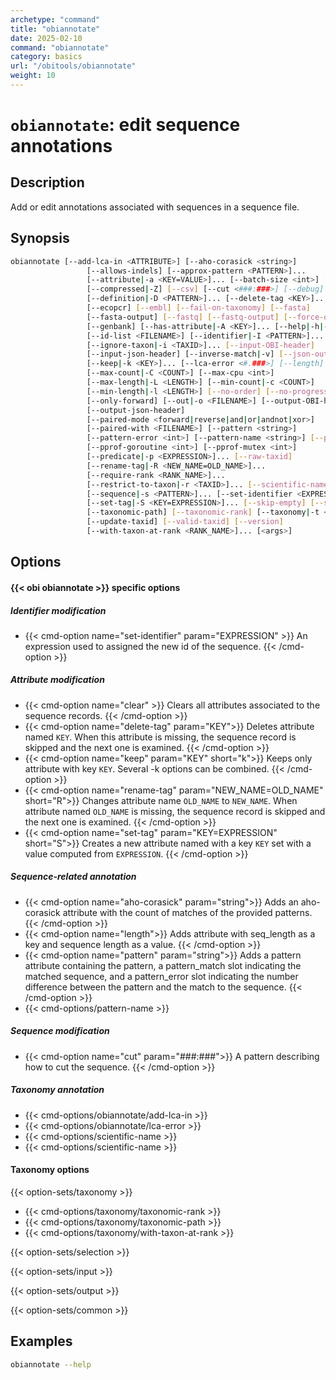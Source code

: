 ```yaml
---
archetype: "command"
title: "obiannotate"
date: 2025-02-10
command: "obiannotate"
category: basics
url: "/obitools/obiannotate"
weight: 10
---
```


# `obiannotate`: edit sequence annotations

## Description 

Add or edit annotations associated with sequences in a sequence file.

## Synopsis

```bash
obiannotate [--add-lca-in <ATTRIBUTE>] [--aho-corasick <string>]
                 [--allows-indels] [--approx-pattern <PATTERN>]...
                 [--attribute|-a <KEY=VALUE>]... [--batch-size <int>] [--clear]
                 [--compressed|-Z] [--csv] [--cut <###:###>] [--debug]
                 [--definition|-D <PATTERN>]... [--delete-tag <KEY>]...
                 [--ecopcr] [--embl] [--fail-on-taxonomy] [--fasta]
                 [--fasta-output] [--fastq] [--fastq-output] [--force-one-cpu]
                 [--genbank] [--has-attribute|-A <KEY>]... [--help|-h|-?]
                 [--id-list <FILENAME>] [--identifier|-I <PATTERN>]...
                 [--ignore-taxon|-i <TAXID>]... [--input-OBI-header]
                 [--input-json-header] [--inverse-match|-v] [--json-output]
                 [--keep|-k <KEY>]... [--lca-error <#.###>] [--length]
                 [--max-count|-C <COUNT>] [--max-cpu <int>]
                 [--max-length|-L <LENGTH>] [--min-count|-c <COUNT>]
                 [--min-length|-l <LENGTH>] [--no-order] [--no-progressbar]
                 [--only-forward] [--out|-o <FILENAME>] [--output-OBI-header|-O]
                 [--output-json-header]
                 [--paired-mode <forward|reverse|and|or|andnot|xor>]
                 [--paired-with <FILENAME>] [--pattern <string>]
                 [--pattern-error <int>] [--pattern-name <string>] [--pprof]
                 [--pprof-goroutine <int>] [--pprof-mutex <int>]
                 [--predicate|-p <EXPRESSION>]... [--raw-taxid]
                 [--rename-tag|-R <NEW_NAME=OLD_NAME>]...
                 [--require-rank <RANK_NAME>]...
                 [--restrict-to-taxon|-r <TAXID>]... [--scientific-name]
                 [--sequence|-s <PATTERN>]... [--set-identifier <EXPRESSION>]
                 [--set-tag|-S <KEY=EXPRESSION>]... [--skip-empty] [--solexa]
                 [--taxonomic-path] [--taxonomic-rank] [--taxonomy|-t <string>]
                 [--update-taxid] [--valid-taxid] [--version]
                 [--with-taxon-at-rank <RANK_NAME>]... [<args>]
```

## Options

#### {{< obi obiannotate >}} specific options

##### Identifier modification

- {{< cmd-option name="set-identifier" param="EXPRESSION" >}}
  An expression used to assigned the new id of the sequence.
  {{< /cmd-option >}}

##### Attribute modification

- {{< cmd-option name="clear" >}}
  Clears all attributes associated to the sequence records.
  {{< /cmd-option >}}
- {{< cmd-option name="delete-tag" param="KEY">}}
  Deletes attribute named `KEY`. When this attribute is missing, the sequence record is skipped and the next one is examined.
  {{< /cmd-option >}}
- {{< cmd-option name="keep" param="KEY" short="k">}}
  Keeps only attribute with key `KEY`. Several -k options can be combined.
  {{< /cmd-option >}}
- {{< cmd-option name="rename-tag" param="NEW_NAME=OLD_NAME" short="R">}}
  Changes attribute name `OLD_NAME` to `NEW_NAME`. When attribute named `OLD_NAME` is missing, the sequence record is skipped and the next one is examined.
  {{< /cmd-option >}}
- {{< cmd-option name="set-tag" param="KEY=EXPRESSION" short="S">}}
  Creates a new attribute named with a key `KEY` set with a value computed from `EXPRESSION`.
  {{< /cmd-option >}}

##### Sequence-related annotation

- {{< cmd-option name="aho-corasick" param="string">}}
  Adds an aho-corasick attribute with the count of matches of the provided patterns.
  {{< /cmd-option >}}
- {{< cmd-option name="length">}}
  Adds attribute with seq_length as a key and sequence length as a value.
  {{< /cmd-option >}}
- {{< cmd-option name="pattern" param="string">}}
  Adds a pattern attribute containing the pattern, a pattern_match slot indicating the matched sequence, and a pattern_error slot indicating the number difference between the pattern and the match to the sequence.
  {{< /cmd-option >}}
- {{< cmd-options/pattern-name >}}

##### Sequence modification

- {{< cmd-option name="cut" param="###:###">}}
  A pattern describing how to cut the sequence.
  {{< /cmd-option >}}


##### Taxonomy annotation

- {{< cmd-options/obiannotate/add-lca-in >}}
- {{< cmd-options/obiannotate/lca-error >}}
- {{< cmd-options/scientific-name >}}
- {{< cmd-options/scientific-name >}}

#### Taxonomy options

{{< option-sets/taxonomy >}}

- {{< cmd-options/taxonomy/taxonomic-rank >}}
- {{< cmd-options/taxonomy/taxonomic-path >}}
- {{< cmd-options/taxonomy/with-taxon-at-rank >}}

{{< option-sets/selection >}}

{{< option-sets/input >}}

{{< option-sets/output >}}

{{< option-sets/common >}}

## Examples

```bash
obiannotate --help
```
